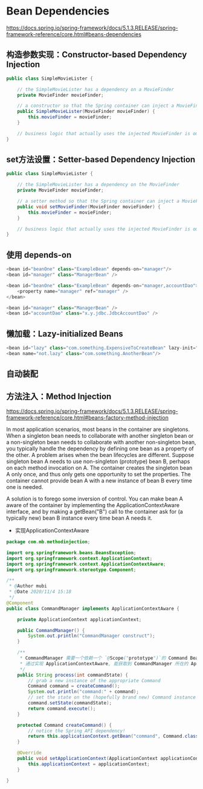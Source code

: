 # Bean Dependencies

https://docs.spring.io/spring-framework/docs/5.1.3.RELEASE/spring-framework-reference/core.html#beans-dependencies

## 构造参数实现：Constructor-based Dependency Injection

```java
public class SimpleMovieLister {

    // the SimpleMovieLister has a dependency on a MovieFinder
    private MovieFinder movieFinder;

    // a constructor so that the Spring container can inject a MovieFinder
    public SimpleMovieLister(MovieFinder movieFinder) {
        this.movieFinder = movieFinder;
    }

    // business logic that actually uses the injected MovieFinder is omitted...
}
```

## set方法设置：Setter-based Dependency Injection

```java
public class SimpleMovieLister {

    // the SimpleMovieLister has a dependency on the MovieFinder
    private MovieFinder movieFinder;

    // a setter method so that the Spring container can inject a MovieFinder
    public void setMovieFinder(MovieFinder movieFinder) {
        this.movieFinder = movieFinder;
    }

    // business logic that actually uses the injected MovieFinder is omitted...
}
```

## 使用 depends-on

```java
<bean id="beanOne" class="ExampleBean" depends-on="manager"/>
<bean id="manager" class="ManagerBean" />
```

```java
<bean id="beanOne" class="ExampleBean" depends-on="manager,accountDao">
    <property name="manager" ref="manager" />
</bean>

<bean id="manager" class="ManagerBean" />
<bean id="accountDao" class="x.y.jdbc.JdbcAccountDao" />
```

## 懒加载：Lazy-initialized Beans

```java
<bean id="lazy" class="com.something.ExpensiveToCreateBean" lazy-init="true"/>
<bean name="not.lazy" class="com.something.AnotherBean"/>
```

## 自动装配

## 方法注入：Method Injection

https://docs.spring.io/spring-framework/docs/5.1.3.RELEASE/spring-framework-reference/core.html#beans-factory-method-injection

In most application scenarios, most beans in the container are singletons. When a singleton bean needs to collaborate with another singleton bean or a non-singleton bean needs to collaborate with another non-singleton bean, you typically handle the dependency by defining one bean as a property of the other. A problem arises when the bean lifecycles are different. Suppose singleton bean A needs to use non-singleton (prototype) bean B, perhaps on each method invocation on A. The container creates the singleton bean A only once, and thus only gets one opportunity to set the properties. The container cannot provide bean A with a new instance of bean B every time one is needed.

A solution is to forego some inversion of control. You can make bean A aware of the container by implementing the ApplicationContextAware interface, and by making a getBean("B") call to the container ask for (a typically new) bean B instance every time bean A needs it.

* 实现ApplicationContextAware

```java
package com.mb.methodinjection;

import org.springframework.beans.BeansException;
import org.springframework.context.ApplicationContext;
import org.springframework.context.ApplicationContextAware;
import org.springframework.stereotype.Component;

/**
 * @Author mubi
 * @Date 2020/11/4 15:18
 */
@Component
public class CommandManager implements ApplicationContextAware {

	private ApplicationContext applicationContext;

	public CommandManager() {
		System.out.println("CommandManager construct");
	}

	/**
	 * CommandManager 需要一个依赖一个 `@Scope("prototype")`的 Command Bean, 但是自身又是 单例Bean
	 * 通过实现 ApplicationContextAware, 能获取到 CommandManager 所在的 ApplicationContext，然后再据此获取原型 Command Bean
	 */
	public String process(int commandState) {
		// grab a new instance of the appropriate Command
		Command command = createCommand();
		System.out.println("command:" + command);
		// set the state on the (hopefully brand new) Command instance
		command.setState(commandState);
		return command.execute();
	}

	protected Command createCommand() {
		// notice the Spring API dependency!
		return this.applicationContext.getBean("command", Command.class);
	}

	@Override
	public void setApplicationContext(ApplicationContext applicationContext) throws BeansException {
		this.applicationContext = applicationContext;
	}

}
```
